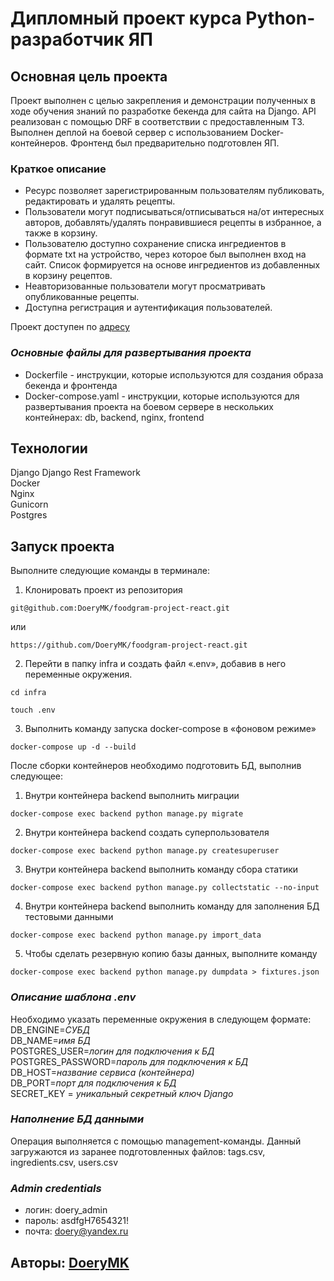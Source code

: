 # Дипломный проект курса Python-разработчик ЯП

## **Основная цель проекта**

Проект выполнен с целью закрепления и демонстрации полученных в ходе обучения 
знаний по разработке бекенда для сайта на Django. API реализован с 
помощью DRF в соответствии с предоставленным ТЗ. 
Выполнен деплой на боевой сервер с использованием Docker-контейнеров.
Фронтенд был предварительно подготовлен ЯП.

###  **Краткое описание**
- Ресурс позволяет зарегистрированным пользователям публиковать, редактировать и удалять рецепты.
- Пользователи могут подписываться/отписываться на/от интересных авторов, добавлять/удалять понравившиеся рецепты в избранное, а также в корзину. 
- Пользователю доступно сохранение списка ингредиентов в формате txt на устройство, через которое был выполнен вход на сайт. 
Список формируется на основе ингредиентов из добавленных в корзину рецептов.
- Неавторизованные пользователи могут просматривать опубликованные рецепты.
- Доступна регистрация и аутентификация пользователей.

Проект доступен по [адресу](http://ypyield.ddns.net/)

### _Основные файлы для развертывания проекта_  
- Dockerfile - инструкции, которые используются для создания образа бекенда и фронтенда 
- Docker-compose.yaml - инструкции, которые используются для развертывания проекта на боевом сервере в нескольких контейнерах: db, backend, nginx, frontend  

## **Технологии**
Django
Django Rest Framework  
Docker  
Nginx  
Gunicorn  
Postgres  

## **Запуск проекта**
Выполните следующие команды в терминале:

1. Клонировать проект из репозитория
```
git@github.com:DoeryMK/foodgram-project-react.git
```
или
```
https://github.com/DoeryMK/foodgram-project-react.git
```
2. Перейти в папку infra и создать файл «.env», добавив в него переменные окружения. 
```
cd infra
```
```
touch .env
```
3. Выполнить команду запуска docker-compose в «фоновом режиме»
```
docker-compose up -d --build
```
После сборки контейнеров необходимо подготовить БД, выполнив следующее:

1. Внутри контейнера backend выполнить миграции
```
docker-compose exec backend python manage.py migrate
```
2. Внутри контейнера backend создать суперпользователя
```
docker-compose exec backend python manage.py createsuperuser
```
3. Внутри контейнера backend выполнить команду сбора статики
```
docker-compose exec backend python manage.py collectstatic --no-input 
```
4. Внутри контейнера backend выполнить команду для заполнения БД тестовыми данными
```
docker-compose exec backend python manage.py import_data
```
5. Чтобы сделать резервную копию базы данных, выполните команду
```
docker-compose exec backend python manage.py dumpdata > fixtures.json
```

### _Описание шаблона .env_
Необходимо указать переменные окружения в следующем формате:
DB_ENGINE=*СУБД*  
DB_NAME=*имя БД*  
POSTGRES_USER=*логин для подключения к БД*  
POSTGRES_PASSWORD=*пароль для подключения к БД*  
DB_HOST=*название сервиса (контейнера)*  
DB_PORT=*порт для подключения к БД*  
SECRET_KEY = *уникальный секретный ключ Django*  

### _Наполнение БД данными_ 
Операция выполняется с помощью management-команды. 
Данный загружаются из заранее подготовленных файлов: tags.csv, ingredients.csv, users.csv

### _Admin credentials_ 
- логин: doery_admin
- пароль: asdfgH7654321! 
- почта: doery@yandex.ru 

## Авторы: [DoeryMK](https://github.com/DoeryMK) 